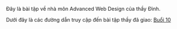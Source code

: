 Đây là bài tập về nhà môn Advanced Web Design của thầy Đình.

Dưới đây là các đường dẫn truy cập đến bài tập thầy đã giao:
[Buổi 10](/buoi_10/)